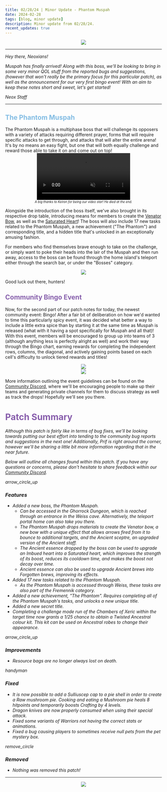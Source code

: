 ```yaml
---
title: 02/28/24 | Minor Update - Phantom Muspah
date: 2024-02-28
tags: [blog, minor update]
description: Minor update from 02/28/24.
recent_updates: true
---
```


<center><img src="/assets/img/updates/022824/muspahbanner.png"></center>
<div class="spacer-medium"></div>

***
<em>Hey there, Neoxians!</em>

<em>Muspah has finally arrived! Along with this boss, we'll be looking to bring in some very minor QOL stuff from the reported bugs and suggestions, (however that won't really be the primary focus for this particular patch), as well as the announcement for our very first bingo event! With an aim to keep these notes short and sweet, let's get started! </em>

<em>Neox Staff</em><br>

***

<h2 style="color:#82bce3;">The Phantom Muspah</h2>
The Phantom Muspah is a multiphase boss that will challenge its opposers with a variety of attacks requiring different prayer, forms that will require specific attacks to get through, and attacks that will alter the entire arena! It's by no means an easy fight, but one that will both equally challenge and reward those able to take it on and come out on top!
<div class="spacer-small"></div>
<center><video autoplay loop muted><source src="/assets/img/updates/022824/muspahfight.mp4" type="video/mp4"></video></center>
<center><em><font size="1">A big thanks to Keiron for being our video star! He died at the end.</font></em></center>
<div class="spacer-medium"></div>

Alongside the introduction of the boss itself, we've also brought in its respective drop table, introducing means for members to create the <a href="https://oldschool.runescape.wiki/w/Venator_bow#Charged">Venator Bow</a>, as well as the <a href="https://oldschool.runescape.wiki/w/Saturated_heart">Saturated Heart</a>! The boss will also include 17 new tasks related to the Phantom Muspah, a new achievement ("The Phantom") and corresponding title, and a hidden title that's unlocked in an exceptionally amusing fashion.

For members who find themselves brave enough to take on the challenge, or simply want to poke their heads into the lair of the Muspah and then run away, access to the boss can be found through the home island's teleport either through the search bar, or under the "Bosses" category.
<div class="spacer-medium"></div>
<center><img src="/assets/img/updates/022824/muspahteleport.png"></center>
<div class="spacer-medium"></div>

Good luck out there, hunters! 

<div class="spacer-medium"></div>
<div class="divider div-transparent"></div>


<h2 style="color:#865fab;">Community Bingo Event</h2>

Now, for the second part of our patch notes for today, the newest community event: Bingo! After a fair bit of deliberation on how we'd wanted to time this particularly spicy event, it was decided what better a way to include a little extra spice than by starting it at the same time as Muspah is released (what with it having a spot specifically for Muspah and all that)! With this event, members will be encouraged to group up into teams of 3 (although anything less is perfectly alright as well) and work their way through the Bingo chart, earning rewards for completing the independent rows, columns, the diagonal, and actively gaining points based on each cell's difficulty to unlock tiered rewards and titles!

<div class="spacer-medium"></div>
<center><img src="/assets/img/updates/022824/bingosheet.png"></center>
<div class="spacer-medium"></div>

<div class="spacer-medium"></div>
<center><img src="/assets/img/updates/022824/bingoprizes.png"></center>
<div class="spacer-medium"></div>

More information outlining the event guidelines can be found on the <a href="https://discord.com/invite/GJEKkgnWpX">Community Discord</a>, where we'll be encouraging people to make up their teams and generating private channels for them to discuss strategy as well as track the drops! Hopefully we'll see you there. 

<div class="spacer-medium"></div>
<div class="divider div-transparent"></div>

<h1 style="color:#885eac;">Patch Summary</h1>

<em>Although this patch is fairly like in terms of bug fixes, we'll be looking towards putting our best effort into tending to the community bug reports and suggestions in the next one! Additionally, Prif is right around the corner, however we'll be sharing a little bit more information regarding that in the near future.

<em>Below will outline all changes found within this patch. If you have any questions or concerns, please don't hesitate to share feedback within our <a href="https://discord.com/invite/GJEKkgnWpX">Community Discord</a>.</em>

<div class="spacer-large"></div>
<div class="changes-body">
    <div class="changes-body changes-row features">
        <div class="changes-row-header">
            <span class="icon">
                <span class="material-symbols-outlined">arrow_circle_up</span>
            </span>
            <h3>Features</h3>
        </div>
    </div>
</div>
<div class="spacer-small"></div>

- Added a new boss, the Phantom Muspah.
  - Can be accessed in the Ghorrock Dungeon, which is reached through an entrance in the Weiss cave. Alternatively, the teleport portal home can also take you there.
  - The Phantom Muspah drops materials to create the Venator bow, a new bow with a unique effect that allows arrows fired from it to bounce to additional targets, and the Ancient sceptre, an upgraded version of the Ancient staff.
  - The Ancient essence dropped by the boss can be used to upgrade an Imbued heart into a Saturated heart, which improves the strength of its boost, reduces its cooldown time, and makes the boost not decay over time.
  - Ancient essence can also be used to upgrade Ancient brews into Forgotten brews, improving its effects.
- Added 17 new tasks related to the Phantom Muspah.
  - As the Phantom Muspah is accessed through Weiss, these tasks are also part of the Fremennik category.
- Added a new achievement, "The Phantom". Requires completing all of the Phantom Muspah's tasks, and unlocks a new unique title.
- Added a new secret title.
- Completing a challenge mode run of the Chambers of Xeric within the target time now grants a 1/25 chance to obtain a Twisted Ancestral colour kit. This kit can be used on Ancestral robes to change their appearance.

<div class="spacer-medium"></div>
<div class="changes-body">
    <div class="changes-body changes-row improvements">
        <div class="changes-row-header">
            <span class="icon">
                <span class="material-symbols-outlined">arrow_circle_up</span>
            </span>
            <h3>Improvements</h3>
        </div>
    </div>
</div>
<div class="spacer-small"></div>

- Resource bags are no longer always lost on death.

<div class="spacer-medium"></div>
<div class="changes-body">
    <div class="changes-body changes-row fixed">
        <div class="changes-row-header">
            <span class="icon">
                <span class="material-symbols-outlined">handyman</span>
            </span>
            <h3>Fixed</h3>
        </div>
    </div>
</div>
<div class="spacer-small"></div>

- It is now possible to add a Sulliuscep cap to a pie shell in order to create a Raw mushroom pie. Cooking and eating a Mushroom pie heals 8 hitpoints and temporarily boosts Crafting by 4 levels.
- Dragon knives are now properly consumed when using their special attack.
- Fixed some variants of Warriors not having the correct stats or animations.
- Fixed a bug causing players to sometimes receive null pets from the pet mystery box.

<div class="spacer-medium"></div>
<div class="changes-body">
    <div class="changes-body changes-row removed">
        <div class="changes-row-header">
            <span class="icon">
                <span class="material-symbols-outlined">remove_circle</span>
            </span>
            <h3>Removed</h3>
        </div>
    </div>
</div>
<div class="spacer-small"></div>

- Nothing was removed this patch!

***

<div class="spacer-medium"></div>
<center><a href="https://discord.com/invite/GJEKkgnWpX"><img src="/assets/img/JoinDiscord.png"></a></center>



